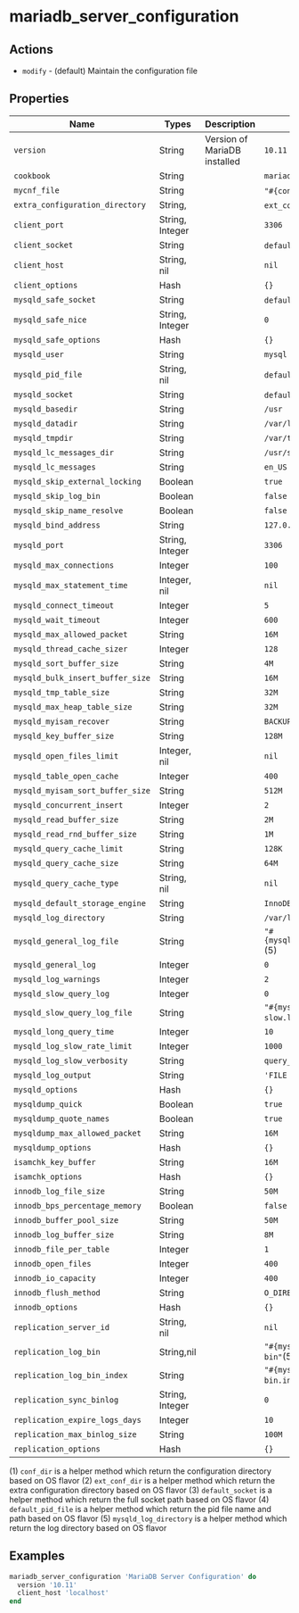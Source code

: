 # mariadb_server_configuration

## Actions

- `modify` - (default) Maintain the configuration file

## Properties

Name                            | Types             | Description                                                   | Default                                          | Required?
------------------------------- | ----------------- | ------------------------------------------------------------- | ------------------------------------------------ | ---------
`version`                       | String            | Version of MariaDB installed                                  | `10.11`                                          | no
`cookbook`                      | String            |                                                               | `mariadb`                                        | no
`mycnf_file`                    | String            |                                                               | `"#{conf_dir}my.cnf"` (1)                        | no
`extra_configuration_directory` | String,           |                                                               | `ext_conf_dir` (2)                               | no
`client_port`                   | String, Integer   |                                                               | `3306`                                           | no
`client_socket`                 | String            |                                                               | `default_socket` (3)                             | no
`client_host`                   | String, nil       |                                                               | `nil`                                            | no
`client_options`                | Hash              |                                                               | `{}`                                             | no
`mysqld_safe_socket`            | String            |                                                               | `default_socket` (3)                             | no
`mysqld_safe_nice`              | String, Integer   |                                                               | `0`                                              | no
`mysqld_safe_options`           | Hash              |                                                               | `{}`                                             | no
`mysqld_user`                   | String            |                                                               | `mysql`                                          | no
`mysqld_pid_file`               | String, nil       |                                                               | `default_pid_file` (4)                           | no
`mysqld_socket`                 | String            |                                                               | `default_socket` (3)                             | no
`mysqld_basedir`                | String            |                                                               | `/usr`                                           | no
`mysqld_datadir`                | String            |                                                               | `/var/lib/mysql`                                 | no
`mysqld_tmpdir`                 | String            |                                                               | `/var/tmp`                                       | no
`mysqld_lc_messages_dir`        | String            |                                                               | `/usr/share/mysql`                               | no
`mysqld_lc_messages`            | String            |                                                               | `en_US`                                          | no
`mysqld_skip_external_locking`  | Boolean           |                                                               | `true`                                           | no
`mysqld_skip_log_bin`           | Boolean           |                                                               | `false`                                          | no
`mysqld_skip_name_resolve`      | Boolean           |                                                               | `false`                                          | no
`mysqld_bind_address`           | String            |                                                               | `127.0.0.1`                                      | no
`mysqld_port`                   | String, Integer   |                                                               | `3306`                                           | no
`mysqld_max_connections`        | Integer           |                                                               | `100`                                            | no
`mysqld_max_statement_time`     | Integer, nil      |                                                               | `nil`                                            | no
`mysqld_connect_timeout`        | Integer           |                                                               | `5`                                              | no
`mysqld_wait_timeout`           | Integer           |                                                               | `600`                                            | no
`mysqld_max_allowed_packet`     | String            |                                                               | `16M`                                            | no
`mysqld_thread_cache_sizer`     | Integer           |                                                               | `128`                                            | no
`mysqld_sort_buffer_size`       | String            |                                                               | `4M`                                             | no
`mysqld_bulk_insert_buffer_size`| String            |                                                               | `16M`                                            | no
`mysqld_tmp_table_size`         | String            |                                                               | `32M`                                            | no
`mysqld_max_heap_table_size`    | String            |                                                               | `32M`                                            | no
`mysqld_myisam_recover`         | String            |                                                               | `BACKUP`                                         | no
`mysqld_key_buffer_size`        | String            |                                                               | `128M`                                           | no
`mysqld_open_files_limit`       | Integer, nil      |                                                               | `nil`                                            | no
`mysqld_table_open_cache`       | Integer           |                                                               | `400`                                            | no
`mysqld_myisam_sort_buffer_size`| String            |                                                               | `512M`                                           | no
`mysqld_concurrent_insert`      | Integer           |                                                               | `2`                                              | no
`mysqld_read_buffer_size`       | String            |                                                               | `2M`                                             | no
`mysqld_read_rnd_buffer_size`   | String            |                                                               | `1M`                                             | no
`mysqld_query_cache_limit`      | String            |                                                               | `128K`                                           | no
`mysqld_query_cache_size`       | String            |                                                               | `64M`                                            | no
`mysqld_query_cache_type`       | String, nil       |                                                               | `nil`                                            | no
`mysqld_default_storage_engine` | String            |                                                               | `InnoDB`                                         | no
`mysqld_log_directory`          | String            |                                                               | `/var/log/mysql`                                 | no
`mysqld_general_log_file`       | String            |                                                               | `"#{mysqld_log_directory}/mysql.log"` (5)        | no
`mysqld_general_log`            | Integer           |                                                               | `0`                                              | no
`mysqld_log_warnings`           | Integer           |                                                               | `2`                                              | no
`mysqld_slow_query_log`         | Integer           |                                                               | `0`                                              | no
`mysqld_slow_query_log_file`    | String            |                                                               | `"#{mysqld_log_directory}/mariadb-slow.log"` (5) | no
`mysqld_long_query_time`        | Integer           |                                                               | `10`                                             | no
`mysqld_log_slow_rate_limit`    | Integer           |                                                               | `1000`                                           | no
`mysqld_log_slow_verbosity`     | String            |                                                               | `query_plan`                                     | no
`mysqld_log_output`             | String            |                                                               | `'FILE`                                          | no
`mysqld_options`                | Hash              |                                                               | `{}`                                             | no
`mysqldump_quick`               | Boolean           |                                                               | `true`                                           | no
`mysqldump_quote_names`         | Boolean           |                                                               | `true`                                           | no
`mysqldump_max_allowed_packet`  | String            |                                                               | `16M`                                            | no
`mysqldump_options`             | Hash              |                                                               | `{}`                                             | no
`isamchk_key_buffer`            | String            |                                                               | `16M`                                            | no
`isamchk_options`               | Hash              |                                                               | `{}`                                             | no
`innodb_log_file_size`          | String            |                                                               | `50M`                                            | no
`innodb_bps_percentage_memory`  | Boolean           |                                                               | `false`                                          | no
`innodb_buffer_pool_size`       | String            |                                                               | `50M`                                            | no
`innodb_log_buffer_size`        | String            |                                                               | `8M`                                             | no
`innodb_file_per_table`         | Integer           |                                                               | `1`                                              | no
`innodb_open_files`             | Integer           |                                                               | `400`                                            | no
`innodb_io_capacity`            | Integer           |                                                               | `400`                                            | no
`innodb_flush_method`           | String            |                                                               | `O_DIRECT`                                       | no
`innodb_options`                | Hash              |                                                               | `{}`                                             | no
`replication_server_id`         | String, nil       |                                                               | `nil`                                            | no
`replication_log_bin`           | String,nil        |                                                               | `"#{mysqld_log_directory}/mariadb-bin"`(5)       | no
`replication_log_bin_index`     | String            |                                                               | `"#{mysqld_log_directory}/mariadb-bin.index"` (5)| no
`replication_sync_binlog`       | String, Integer   |                                                               | `0`                                              | no
`replication_expire_logs_days`  | Integer           |                                                               | `10`                                             | no
`replication_max_binlog_size`   | String            |                                                               | `100M`                                           | no
`replication_options`           | Hash              |                                                               | `{}`                                             | no

(1) `conf_dir` is a helper method which return the configuration directory based on OS flavor
(2) `ext_conf_dir` is a helper method which return the extra configuration directory based on OS flavor
(3) `default_socket` is a helper method which return the full socket path based on OS flavor
(4) `default_pid_file` is a helper method which return the pid file name and path based on OS flavor
(5) `mysqld_log_directory` is a helper method which return the log directory based on OS flavor

## Examples

```ruby
mariadb_server_configuration 'MariaDB Server Configuration' do
  version '10.11'
  client_host 'localhost'
end
```
